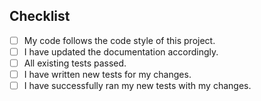 ## Checklist 
- [ ] My code follows the code style of this project.
- [ ] I have updated the documentation accordingly.
- [ ] All existing tests passed.
- [ ] I have written new tests for my changes.
- [ ] I have successfully ran my new tests with my changes.
